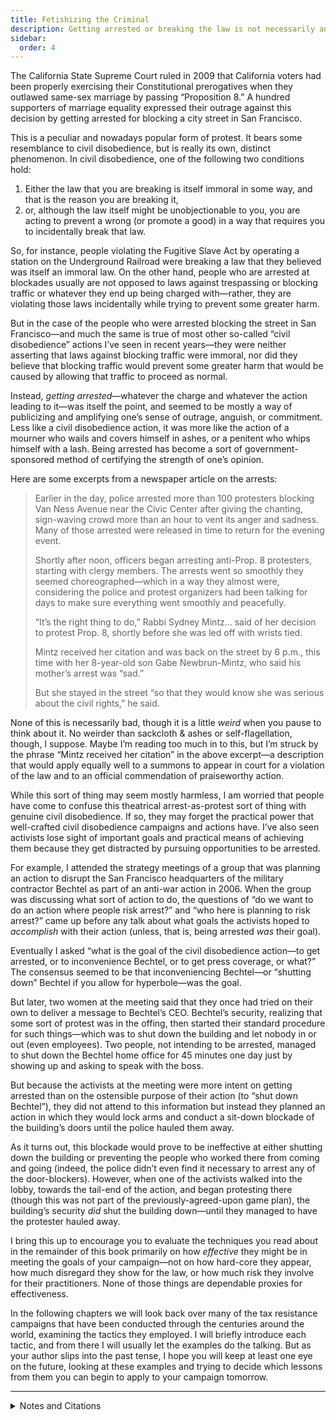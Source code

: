 ```yaml
---
title: Fetishizing the Criminal
description: Getting arrested or breaking the law is not necessarily any more effective, even if it seems superficially more hardcore.
sidebar:
  order: 4
---
```

The California State Supreme Court ruled in 2009 that California voters had been properly exercising their Constitutional prerogatives when they outlawed same-sex marriage by passing “Proposition 8.”
A hundred supporters of marriage equality expressed their outrage against this decision by getting arrested for blocking a city street in San Francisco.

This is a peculiar and nowadays popular form of protest.
It bears some resemblance to civil disobedience, but is really its own, distinct phenomenon.
In civil disobedience, one of the following two conditions hold:

1. Either the law that you are breaking is itself immoral in some way, and that is the reason you are breaking it,
1. or, although the law itself might be unobjectionable to you, you are acting to prevent a wrong (or promote a good) in a way that requires you to incidentally break that law.

So, for instance, people violating the Fugitive Slave Act by operating a station on the Underground Railroad were breaking a law that they believed was itself an immoral law.
On the other hand, people who are arrested at blockades usually are not opposed to laws against trespassing or blocking traffic or whatever they end up being charged with—rather, they are violating those laws incidentally while trying to prevent some greater harm.

But in the case of the people who were arrested blocking the street in San Francisco—and much the same is true of most other so-called “civil disobedience” actions I’ve seen in recent years—they were neither asserting that laws against blocking traffic were immoral, nor did they believe that blocking traffic would prevent some greater harm that would be caused by allowing that traffic to proceed as normal.

Instead, <em>getting arrested</em>—whatever the charge and whatever the action leading to it—was itself the point, and seemed to be mostly a way of publicizing and amplifying one’s sense of outrage, anguish, or commitment.
Less like a civil disobedience action, it was more like the action of a mourner who wails and covers himself in ashes, or a penitent who whips himself with a lash.
Being arrested has become a sort of government-sponsored method of certifying the strength of one’s opinion.

Here are some excerpts from a newspaper article on the arrests:

> Earlier in the day, police arrested more than 100 protesters blocking Van Ness Avenue near the Civic Center after giving the chanting, sign-waving crowd more than an hour to vent its anger and sadness. Many of those arrested were released in time to return for the evening event.
>
> Shortly after noon, officers began arresting anti-Prop. 8 protesters, starting with clergy members. The arrests went so smoothly they seemed choreographed—which in a way they almost were, considering the police and protest organizers had been talking for days to make sure everything went smoothly and peacefully.
>
> “It’s the right thing to do,” Rabbi Sydney Mintz… said of her decision to protest Prop. 8, shortly before she was led off with wrists tied.
>
> Mintz received her citation and was back on the street by 6 p.m., this time with her 8-year-old son Gabe Newbrun-Mintz, who said his mother’s arrest was “sad.”
>
> But she stayed in the street “so that they would know she was serious about the civil rights,” he said.

None of this is necessarily bad, though it is a little <em>weird</em> when you pause to think about it.
No weirder than sackcloth & ashes or self-flagellation, though, I suppose.
Maybe I’m reading too much in to this, but I’m struck by the phrase “Mintz received her citation” in the above excerpt—a description that would apply equally well to a summons to appear in court for a violation of the law and to an official commendation of praiseworthy action.

While this sort of thing may seem mostly harmless, I am worried that people have come to confuse this theatrical arrest-as-protest sort of thing with genuine civil disobedience.
If so, they may forget the practical power that well-crafted civil disobedience campaigns and actions have.
I’ve also seen activists lose sight of important goals and practical means of achieving them because they get distracted by pursuing opportunities to be arrested.

For example, I attended the strategy meetings of a group that was planning an action to disrupt the San Francisco headquarters of the military contractor Bechtel as part of an anti-war action in 2006.
When the group was discussing what sort of action to do, the questions of “do we want to do an action where people risk arrest?” and “who here is planning to risk arrest?” came up before any talk about what goals the activists hoped to <em>accomplish</em> with their action (unless, that is, being arrested <em>was</em> their goal).

Eventually I asked “what is the goal of the civil disobedience action—to get arrested, or to inconvenience Bechtel, or to get press coverage, or what?”
The consensus seemed to be that inconveniencing Bechtel—or “shutting down” Bechtel if you allow for hyperbole—was the goal.

But later, two women at the meeting said that they once had tried on their own to deliver a message to Bechtel’s CEO.
Bechtel’s security, realizing that some sort of protest was in the offing, then started their standard procedure for such things—which was to shut down the building and let nobody in or out (even employees).
Two people, not intending to be arrested, managed to shut down the Bechtel home office for 45 minutes one day just by showing up and asking to speak with the boss.

But because the activists at the meeting were more intent on getting arrested than on the ostensible purpose of their action (to “shut down Bechtel”), they did not attend to this information but instead they planned an action in which they would lock arms and conduct a sit-down blockade of the building’s doors until the police hauled them away.

As it turns out, this blockade would prove to be ineffective at either shutting down the building or preventing the people who worked there from coming and going (indeed, the police didn’t even find it necessary to arrest any of the door-blockers).
However, when one of the activists walked into the lobby, towards the tail-end of the action, and began protesting there (though this was not part of the previously-agreed-upon game plan), the building’s security <em>did</em> shut the building down—until they managed to have the protester hauled away.

I bring this up to encourage you to evaluate the techniques you read about in the remainder of this book primarily on how <em>effective</em> they might be in meeting the goals of your campaign—not on how hard-core they appear, how much disregard they show for the law, or how much risk they involve for their practitioners. None of those things are dependable proxies for effectiveness.

In the following chapters we will look back over many of the tax resistance campaigns that have been conducted through the centuries around the world, examining the tactics they employed.
I will briefly introduce each tactic, and from there I will usually let the examples do the talking.
But as your author slips into the past tense, I hope you will keep at least one eye on the future, looking at these examples and trying to decide which lessons from them you can begin to apply to your campaign tomorrow.

<hr />

<details>
<summary>Notes and Citations</summary>

* Coté, J., May, M., Stannard, M.B., and Fagan, K. “Same-sex marriage protestors stop traffic” <i>San Francisco Chronicle</i> 27 May 2009

</details>
